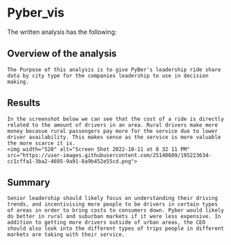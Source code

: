 # Pyber_vis
The written analysis has the following:
## Overview of the analysis
   
    The Purpose of this analysis is to give PyBer's leadership ride share data by city type for the companies leadership to use in decision making. 
## Results
 
    In the screenshot below we can see that the cost of a ride is directly related to the amount of drivers in an area. Rural drivers make more money becasue rural passengers pay more for the service due to lower driver availability. This makes sense as the service is more valuable the more scarce it is.
    <img width="520" alt="Screen Shot 2022-10-11 at 8 32 11 PM" src="https://user-images.githubusercontent.com/25140609/195223634-cc1cffa1-3ba2-4695-9a91-8a9b452e55cd.png">

## Summary
    
    Senior leadership should likely focus on understanding their driving trends, and incentivising more people to be drivers in certain types of areas in order to bring costs to consumers down. Pyber would likely do better in rural and suburban markets if it were less expensive. In addition to getting more drivers outside of urban areas, the CEO should also look into the different types of trips people in different markets are taking with their service. 
  

